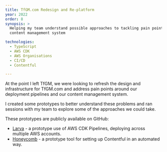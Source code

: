 ```yaml
---
title: TfGM.com Redesign and Re-platform
year: 2022
order: 8
synopsis: >
  Helping my team understand possible approaches to tackling pain points with our deployment pipelines and 
  content management system

technologies:
  - TypeScript
  - AWS CDK
  - AWS Organisations
  - CI/CD
  - Contentful

---
```

At the point I left TfGM, we were looking to refresh the design and infrastructure for TfGM.com and address pain points
around our deployment pipelines and our content management system.

I created some prototypes to better understand these problems and ran sessions with my team to explore some of the
approaches we could take.

These prototypes are publicly available on GitHub:

- [Larva](https://github.com/marchie/larva) - a prototype use of AWS CDK Pipelines, deploying across multiple AWS
  accounts.
- [Honeycomb](https://github.com/marchie/honeycomb) - a prototype tool for setting up Contentful in an automated way.
